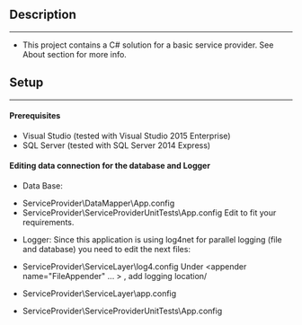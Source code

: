 ## Description
--------------
* This project contains a C# solution for a basic service provider. See About section for more info.

## Setup
--------
#### Prerequisites
* Visual Studio (tested with Visual Studio 2015 Enterprise)
* SQL Server (tested with SQL Server 2014 Express)

#### Editing data connection for the database and Logger
* Data Base:
- ServiceProvider\DataMapper\App.config
- ServiceProvider\ServiceProviderUnitTests\App.config
Edit <connectionStrings> to fit your requirements.

* Logger:
Since this application is using log4net for parallel logging (file and database) you need to edit the next files:
- ServiceProvider\ServiceLayer\log4.config
Under <appender name="FileAppender" ... > <file value="D:\\log.txt" />, add logging location/
- ServiceProvider\ServiceLayer\app.config

- ServiceProvider\ServiceProviderUnitTests\App.config

